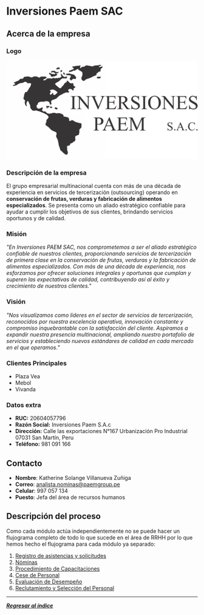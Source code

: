 # Inversiones Paem SAC
## Acerca de la empresa
### Logo
![Logo PAEM SAC](logo.png)
### Descripción de la empresa
El grupo empresarial multinacional cuenta con más de una década de experiencia en servicios de tercerización (outsourcing) operando en **conservación de frutas, verduras y fabricación de alimentos especializados**. Se presenta como un aliado estratégico confiable para ayudar a cumplir los objetivos de sus clientes, brindando servicios oportunos y de calidad.
### Misión
*"En Inversiones PAEM SAC, nos comprometemos a ser el aliado estratégico confiable de nuestros clientes, proporcionando servicios de tercerización de primera clase en la conservación de frutas, verduras y la fabricación de alimentos especializados. Con más de una década de experiencia, nos esforzamos por ofrecer soluciones integrales y oportunas que cumplan y superen las expectativas de calidad, contribuyendo así al éxito y crecimiento de nuestros clientes."*
### Visión
*"Nos visualizamos como líderes en el sector de servicios de tercerización, reconocidos por nuestra excelencia operativa, innovación constante y compromiso inquebrantable con la satisfacción del cliente. Aspiramos a expandir nuestra presencia multinacional, ampliando nuestro portafolio de servicios y estableciendo nuevos estándares de calidad en cada mercado en el que operamos."*
### Clientes Principales
- Plaza Vea
- Mebol
- Vivanda
### Datos extra
- **RUC:** 20604057796
- **Razón Social:** Inversiones Paem S.A.c
- **Dirección:** Calle las exportaciones N°167 Urbanización Pro Industrial 07031 San Martín, Peru
- **Teléfono:** 981 091 166
## Contacto
- **Nombre**: Katherine Solange Villanueva Zuñiga
- **Correo**: analista.nominas@paemgroup.pe
- **Celular**: 997 057 134
- **Puesto**: Jefa del área de recursos humanos
## Descripción del proceso
Como cada módulo actúa independientemente no se puede hacer un flujograma completo de todo lo que sucede en el área de RRHH por lo que hemos hecho el flujograma para cada módulo ya separado:
1. [Registro de asistencias y solicitudes](../Entregable2/Flujogramas/Registro%20de%20asistencias%20y%20solicitudes.md)
2. [Nóminas](../Entregable2/Flujogramas/Administración%20de%20beneficios%20y%20compensaciones.md)
3. [Procedimiento de Capacitaciones](../Entregable2/Flujogramas/Capacitaciones.md)
4. [Cese de Personal](../Entregable2/Flujogramas/Cese.md)
5. [Evaluación de Desempeño](../Entregable2/Flujogramas/Evaluacion.md)
6. [Reclutamiento y Selección del Personal](../Entregable2/Flujogramas/Reclutamiento.md)

---
***[Regresar al índice](../../README.md)***
